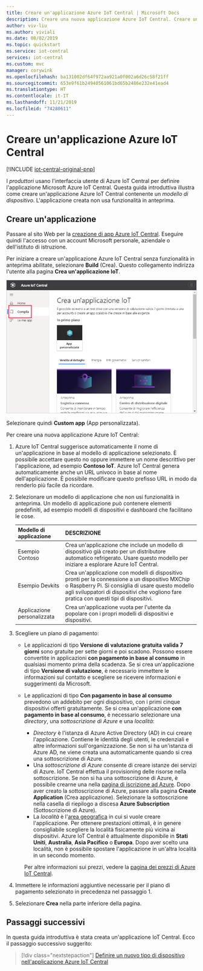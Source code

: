 ```yaml
---
title: Creare un'applicazione Azure IoT Central | Microsoft Docs
description: Creare una nuova applicazione Azure IoT Central. Creare un'applicazione di valutazione o con pagamento in base al consumo usando un modello di applicazione.
author: viv-liu
ms.author: viviali
ms.date: 08/02/2019
ms.topic: quickstart
ms.service: iot-central
services: iot-central
ms.custom: mvc
manager: corywink
ms.openlocfilehash: ba131002df64f972aa921a0f002a6d26c58f21ff
ms.sourcegitcommit: 653e9f61b24940561061bd65b2486e232e41ead4
ms.translationtype: HT
ms.contentlocale: it-IT
ms.lasthandoff: 11/21/2019
ms.locfileid: "74280611"
---
```

# <a name="create-an-azure-iot-central-application"></a>Creare un'applicazione Azure IoT Central

[!INCLUDE [iot-central-original-pnp](../../../includes/iot-central-original-pnp-note.md)]

I _produttori_ usano l'interfaccia utente di Azure IoT Central per definire l'applicazione Microsoft Azure IoT Central. Questa guida introduttiva illustra come creare un'applicazione Azure IoT Central contenente un _modello di dispositivo_. L'applicazione creata non usa funzionalità in anteprima.

## <a name="create-an-application"></a>Creare un'applicazione

Passare al sito Web per la [creazione di app Azure IoT Central](https://aka.ms/iotcentral). Eseguire quindi l'accesso con un account Microsoft personale, aziendale o dell'istituto di istruzione.

Per iniziare a creare un'applicazione Azure IoT Central senza funzionalità in anteprima abilitate, selezionare **Build** (Crea). Questo collegamento indirizza l'utente alla pagina **Crea un'applicazione IoT**.

![Pagina di creazione di Azure IoT Central](media/quick-deploy-iot-central/iotcentralcreate.png)

Selezionare quindi **Custom app** (App personalizzata).

Per creare una nuova applicazione Azure IoT Central:

1. Azure IoT Central suggerisce automaticamente il nome di un'applicazione in base al modello di applicazione selezionato. È possibile accettare questo no oppure immettere un nome descrittivo per l'applicazione, ad esempio **Contoso IoT**. Azure IoT Central genera automaticamente anche un URL univoco in base al nome dell'applicazione. È possibile modificare questo prefisso URL in modo da renderlo più facile da ricordare.

1. Selezionare un modello di applicazione che non usi funzionalità in anteprima. Un modello di applicazione può contenere elementi predefiniti, ad esempio modelli di dispositivi e dashboard che facilitano le cose.

    | Modello di applicazione | DESCRIZIONE |
    | -------------------- | ----------- |
    | Esempio Contoso       | Crea un'applicazione che include un modello di dispositivo già creato per un distributore automatico refrigerato. Usare questo modello per iniziare a esplorare Azure IoT Central. |
    | Esempio Devkits       | Crea un'applicazione con modelli di dispositivo pronti per la connessione a un dispositivo MXChip o Raspberry Pi. Si consiglia di usare questo modello agli sviluppatori di dispositivi che vogliono fare pratica con questi tipi di dispositivi. |
    | Applicazione personalizzata   | Crea un'applicazione vuota per l'utente da popolare con i propri modelli di dispositivi e dispositivi. |

1. Scegliere un piano di pagamento:
   - Le applicazioni di tipo **Versione di valutazione gratuita valida 7 giorni** sono gratuite per sette giorni e poi scadono. Possono essere convertite in applicazioni **con pagamento in base al consumo** in qualsiasi momento prima della scadenza. Se si crea un'applicazione di tipo **Versione di valutazione**, è necessario immettere le informazioni sul contatto e scegliere se ricevere informazioni e suggerimenti da Microsoft.
   - Le applicazioni di tipo **Con pagamento in base al consumo** prevedono un addebito per ogni dispositivo, con i primi cinque dispositivi offerti gratuitamente. Se si crea un'applicazione **con pagamento in base al consumo**, è necessario selezionare una *directory*, una *sottoscrizione di Azure* e una *località*:
        - *Directory* è l'istanza di Azure Active Directory (AD) in cui creare l'applicazione. Contiene le identità degli utenti, le credenziali e altre informazioni sull'organizzazione. Se non si ha un'istanza di Azure AD, ne viene creata una automaticamente quando si crea una sottoscrizione di Azure.
        - Una *sottoscrizione di Azure* consente di creare istanze dei servizi di Azure. IoT Central effettua il provisioning delle risorse nella sottoscrizione. Se non si ha una sottoscrizione di Azure, è possibile crearne una nella [pagina di iscrizione ad Azure](https://aka.ms/createazuresubscription). Dopo aver creato la sottoscrizione di Azure, passare alla pagina **Create Application** (Crea applicazione). Selezionare la sottoscrizione nella casella di riepilogo a discesa **Azure Subscription** (Sottoscrizione di Azure).
        - La *località* è l'[area geografica](https://azure.microsoft.com/global-infrastructure/geographies/) in cui si vuole creare l'applicazione. Per ottenere prestazioni ottimali, è in genere consigliabile scegliere la località fisicamente più vicina ai dispositivi. Azure IoT Central è attualmente disponibile in **Stati Uniti**, **Australia**, **Asia Pacifico** o **Europa**.  Dopo aver scelto una località, non è possibile spostare l'applicazione in un'altra località in un secondo momento.

        Per altre informazioni sui prezzi, vedere la [pagina dei prezzi di Azure IoT Central](https://azure.microsoft.com/pricing/details/iot-central/).

1. Immettere le informazioni aggiuntive necessarie per il piano di pagamento selezionato in precedenza nel passaggio 1.

1. Selezionare **Crea** nella parte inferiore della pagina.

## <a name="next-steps"></a>Passaggi successivi

In questa guida introduttiva è stata creata un'applicazione IoT Central. Ecco il passaggio successivo suggerito:

> [!div class="nextstepaction"]
> [Definire un nuovo tipo di dispositivo nell'applicazione Azure IoT Central](./tutorial-define-device-type.md)
